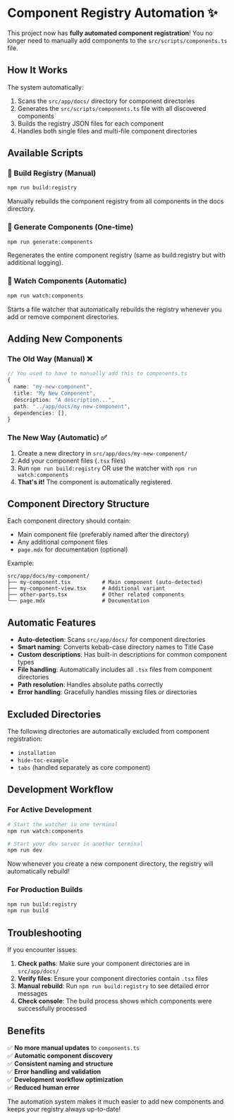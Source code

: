 # Component Registry Automation ✨

This project now has **fully automated component registration**! You no longer need to manually add components to the `src/scripts/components.ts` file.

## How It Works

The system automatically:
1. Scans the `src/app/docs/` directory for component directories
2. Generates the `src/scripts/components.ts` file with all discovered components
3. Builds the registry JSON files for each component
4. Handles both single files and multi-file component directories

## Available Scripts

### 🔄 Build Registry (Manual)
```bash
npm run build:registry
```
Manually rebuilds the component registry from all components in the docs directory.

### 🚀 Generate Components (One-time)
```bash
npm run generate:components
```
Regenerates the entire component registry (same as build:registry but with additional logging).

### 👀 Watch Components (Automatic)
```bash
npm run watch:components
```
Starts a file watcher that automatically rebuilds the registry whenever you add or remove component directories.

## Adding New Components

### The Old Way (Manual) ❌
```typescript
// You used to have to manually add this to components.ts
{
  name: "my-new-component",
  title: "My New Component", 
  description: "A description...",
  path: "../app/docs/my-new-component",
  dependencies: [],
}
```

### The New Way (Automatic) ✅
1. Create a new directory in `src/app/docs/my-new-component/`
2. Add your component files (`.tsx` files)
3. Run `npm run build:registry` OR use the watcher with `npm run watch:components`
4. **That's it!** The component is automatically registered.

## Component Directory Structure

Each component directory should contain:
- Main component file (preferably named after the directory)
- Any additional component files
- `page.mdx` for documentation (optional)

Example:
```
src/app/docs/my-component/
├── my-component.tsx          # Main component (auto-detected)
├── my-component-view.tsx     # Additional variant
├── other-parts.tsx           # Other related components
└── page.mdx                  # Documentation
```

## Automatic Features

- **Auto-detection**: Scans `src/app/docs/` for component directories
- **Smart naming**: Converts kebab-case directory names to Title Case
- **Custom descriptions**: Has built-in descriptions for common component types
- **File handling**: Automatically includes all `.tsx` files from component directories
- **Path resolution**: Handles absolute paths correctly
- **Error handling**: Gracefully handles missing files or directories

## Excluded Directories

The following directories are automatically excluded from component registration:
- `installation`
- `hide-toc-example` 
- `tabs` (handled separately as core component)

## Development Workflow

### For Active Development
```bash
# Start the watcher in one terminal
npm run watch:components

# Start your dev server in another terminal  
npm run dev
```

Now whenever you create a new component directory, the registry will automatically rebuild!

### For Production Builds
```bash
npm run build:registry
npm run build
```

## Troubleshooting

If you encounter issues:

1. **Check paths**: Make sure your component directories are in `src/app/docs/`
2. **Verify files**: Ensure your component directories contain `.tsx` files
3. **Manual rebuild**: Run `npm run build:registry` to see detailed error messages
4. **Check console**: The build process shows which components were successfully processed

## Benefits

✅ **No more manual updates** to `components.ts`  
✅ **Automatic component discovery**  
✅ **Consistent naming and structure**  
✅ **Error handling and validation**  
✅ **Development workflow optimization**  
✅ **Reduced human error**  

The automation system makes it much easier to add new components and keeps your registry always up-to-date!

